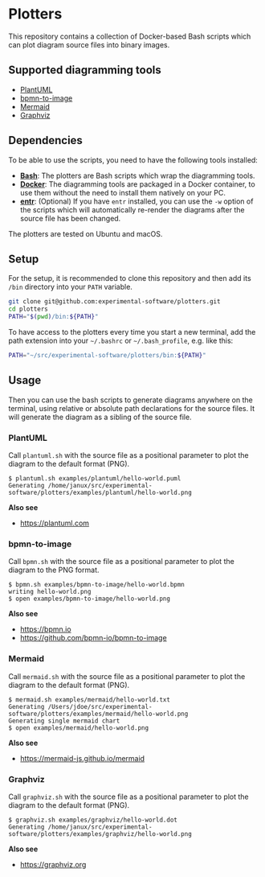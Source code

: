 # Plotters

This repository contains a collection of Docker-based Bash scripts which can plot diagram source files into binary images.

## Supported diagramming tools

- [PlantUML](#plantuml)
- [bpmn-to-image](#bpmn-to-image)
- [Mermaid](#mermaid)
- [Graphviz](#graphviz)

## Dependencies

To be able to use the scripts, you need to have the following tools installed:

- **[Bash](https://www.gnu.org/software/bash/)**: The plotters are Bash scripts which wrap the diagramming tools.
- **[Docker](https://www.docker.com)**: The diagramming tools are packaged in a Docker container, to use them without the need to install them natively on your PC.
- **[entr](https://dev.to/janux_de/run-a-bash-command-after-file-changes-unix-24jj)**: (Optional) If you have `entr` installed, you can use the `-w` option of the scripts which will automatically re-render the diagrams after the source file has been changed.

The plotters are tested on Ubuntu and macOS.

## Setup

For the setup, it is recommended to clone this repository and then add its `/bin` directory into your `PATH` variable.

```bash
git clone git@github.com:experimental-software/plotters.git
cd plotters
PATH="$(pwd)/bin:${PATH}"
```

To have access to the plotters every time you start a new terminal, add the path extension into your `~/.bashrc` or `~/.bash_profile`, e.g. like this:

```bash
PATH="~/src/experimental-software/plotters/bin:${PATH}"
```

## Usage

Then you can use the bash scripts to generate diagrams anywhere on the terminal, using relative or absolute path declarations for the source files. It will generate the diagram as a sibling of the source file.

### PlantUML

Call `plantuml.sh` with the source file as a positional parameter to plot the diagram to the default format (PNG).

```
$ plantuml.sh examples/plantuml/hello-world.puml
Generating /home/janux/src/experimental-software/plotters/examples/plantuml/hello-world.png
```

**Also see**

- https://plantuml.com

### bpmn-to-image

Call `bpmn.sh` with the source file as a positional parameter to plot the diagram to the PNG format.

```
$ bpmn.sh examples/bpmn-to-image/hello-world.bpmn
writing hello-world.png
$ open examples/bpmn-to-image/hello-world.png
```

**Also see**

- https://bpmn.io
- https://github.com/bpmn-io/bpmn-to-image

### Mermaid

Call `mermaid.sh` with the source file as a positional parameter to plot the diagram to the default format (PNG).

```
$ mermaid.sh examples/mermaid/hello-world.txt
Generating /Users/jdoe/src/experimental-software/plotters/examples/mermaid/hello-world.png
Generating single mermaid chart
$ open examples/mermaid/hello-world.png
```

**Also see**

- https://mermaid-js.github.io/mermaid

### Graphviz

Call `graphviz.sh` with the source file as a positional parameter to plot the diagram to the default format (PNG).

```
$ graphviz.sh examples/graphviz/hello-world.dot
Generating /home/janux/src/experimental-software/plotters/examples/graphviz/hello-world.png
```

**Also see**

- https://graphviz.org
